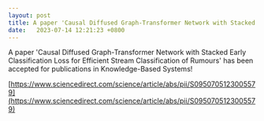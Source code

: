 ```yaml
---
layout: post
title: A paper 'Causal Diffused Graph-Transformer Network with Stacked Early Classification Loss for Efficient Stream Classification of Rumours' has been accepted for publication in Knowledge-Based Systems!
date:   2023-07-14 12:21:23 +0800
---
```


A paper 'Causal Diffused Graph-Transformer Network with Stacked Early Classification Loss for Efficient Stream Classification of Rumours' has been accepted for publications in Knowledge-Based Systems!

[https://www.sciencedirect.com/science/article/abs/pii/S0950705123005579](https://www.sciencedirect.com/science/article/abs/pii/S0950705123005579)
